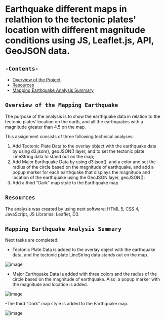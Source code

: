# Earthquake different maps in relathion to the tectonic plates' location with different magnitude conditions using JS, Leaflet.js, API, GeoJSON data.

## `-Contents-`	
	
- [Overview of the Project](#Overview-of-the-Mapping-Earthquake)
- [Resources](#resources)	
- [Mapping Earthquake Analysis Summary](#Mapping-Earthquake-Analysis-Summary)	

## `Overview of the Mapping Earthquake`	
	
The purpose of the analysis is to show the earthquake data in relation to the tectonic plates’ location on the earth, and all the earthquakes with a magnitude greater than 4.5 on the map.

This assignment consists of three following technical analyses:
  1. Add Tectonic Plate Data to the overlay object with the earthquake data by using d3.json(), geoJSON() layer, and to set the tectonic plate LineString data to stand out on the map;
  2. Add Major Earthquake Data by using d3.json(), and a color and set the radius of the circle based on the magnitude of earthquake, and add a popup marker for each earthquake that displays the magnitude and location of the earthquake using the GeoJSON layer, geoJSON();
  3. Add a third "Dark" map style to the Earthquake map.
## `Resources`	
The analysis was created by using next software: HTML 5, CSS 4, JavaScript, JS Libraries: Leaflet, D3.
## `Mapping Earthquake Analysis Summary`	

Next tasks are completed: 
  - Tectonic Plate Data is added to the overlay object with the earthquake data, and the tectonic plate LineString data stands out on the map.

![image](https://user-images.githubusercontent.com/68247343/134769240-86dd4119-203b-43df-9186-b2d2503557ad.png)

  - Major Earthquake Data ia added with three colors and the radius of the circle based on the magnitude of earthquake. Also, a popup marker with the magnitude and location is added.

![image](https://user-images.githubusercontent.com/68247343/134769254-1ff6989c-1f44-41d0-8116-715709d16859.png)

-The third "Dark" map style is added to the Earthquake map.

![image](https://user-images.githubusercontent.com/68247343/134769263-57c5019f-4e39-4fe1-b012-1ea53bdf895e.png)
